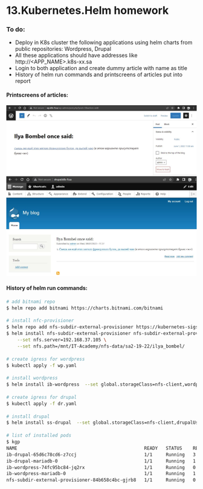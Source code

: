 # 13.Kubernetes.Helm homework
### To do:
* Deploy in K8s cluster the following applications using helm charts from public repositories: Wordpress, Drupal
* All these applications should have addresses like http://<APP_NAME>.k8s-xx.sa
* Login to both application and create dummy article with name as title
* History of helm run commands and printscreens of articles put into report

#### Printscreens of articles:
![wordpress.JPG](./wordpress.JPG)
![drupal.JPG](./drupal.JPG)

#### History of helm run commands:
```bash
# add bitnami repo
$ helm repo add bitnami https://charts.bitnami.com/bitnami

# install nfc-provisioner
$ helm repo add nfs-subdir-external-provisioner https://kubernetes-sigs.github.io/nfs-subdir-external-provisioner/
$ helm install nfs-subdir-external-provisioner nfs-subdir-external-provisioner/nfs-subdir-external-provisioner \
    --set nfs.server=192.168.37.105 \
    --set nfs.path=/mnt/IT-Academy/nfs-data/sa2-19-22/ilya_bombel/

# create igress for wordpress
$ kubectl apply -f wp.yaml

# install wordpress
$ helm install ib-wordpress  --set global.storageClass=nfs-client,wordpressUsername=admin,wordpressPassword=admin bitnami/wordpress

# create igress for drupal
$ kubectl apply -f dr.yaml

# install drupal
$ helm install ss-drupal  --set global.storageClass=nfs-client,drupalUsername=admin,drupalPassword=admin bitnami/drupal

# list of installed pods
$ kgp
NAME                                               READY   STATUS    RESTARTS      AGE
ib-drupal-65d6c78cd6-z7ccj                         1/1     Running   3 (67m ago)   72m
ib-drupal-mariadb-0                                1/1     Running   1 (68m ago)   72m
ib-wordpress-74fc95bc84-jq2rx                      1/1     Running   0             60m
ib-wordpress-mariadb-0                             1/1     Running   1 (90m ago)   94m
nfs-subdir-external-provisioner-84b658c4bc-gjrb8   1/1     Running   0             21h
```